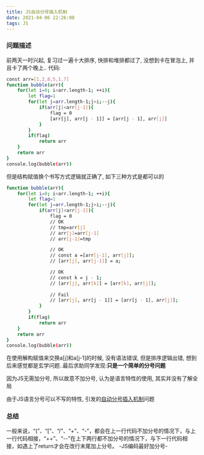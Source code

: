 ```yaml
---
title: JS自动分号插入机制
date: 2021-04-06 22:26:08
tags: JS
---
```


### 问题描述
前两天一时兴起, 复习过一遍十大排序, 快排和堆排都过了, 没想到卡在冒泡上, 并且卡了两个晚上..
代码:

``` bash
const arr=[1,2,8,5,1,7]
function bubble(arr){
    for(let i=0; i<arr.length-1; ++i){
        let flag=1
        for(let j=arr.length-1;j>i;--j){
            if(arr[j]<arr[j-1]){
                flag = 0
                [arr[j], arr[j - 1]] = [arr[j - 1], arr[j]]
            }
        }
        if(flag)
            return arr
    }
    return arr
}
console.log(bubble(arr))
```

但是结构赋值换个书写方式逻辑就正确了, 如下三种方式是都可以的

``` bash
function bubble(arr){
    for(let i=0; i<arr.length-1; ++i){
        let flag=1
        for(let j=arr.length-1;j>i;--j){
            if(arr[j]<arr[j-1]){
                flag = 0
                // OK
                // tmp=arr[j]
                // arr[j]=arr[j-1]
                // arr[j-1]=tmp

                // OK
                // const a =[arr[j-1], arr[j]];
                // [arr[j], arr[j-1]] = a; 

                // OK
                // const k = j - 1;
                // [arr[j], arr[k]] = [arr[k], arr[j]];
                
                // Fail
                // [arr[j], arr[j - 1]] = [arr[j - 1], arr[j]];
            }
        }
        if(flag)
            return arr
    }
    return arr
}
console.log(bubble(arr))
```

在使用解构赋值来交换a[j]和a[j-1]的时候, 没有语法错误, 但是排序逻辑出错, 想到后来感觉都是玄学问题..最后求助同学发现:**只是一个简单的分号问题**

因为JS无需加分号, 所以故意不加分号, 认为是语言特性的使用, 其实并没有了解全局

由于JS语言分号可以不写的特性, 引发的[自动分号插入机制](https://www.cnblogs.com/fsjohnhuang/p/4154503.html)问题

### 总结
一般来说，“(”、“[”、“/”、“+”、“-”，都会在上一行代码不加分号的情况下，与上一行代码相接，“++”、“--”在上下两行都不加分号的情况下，与下一行代码相接，如遇上了return才会在改行末尾加上分号。
-JS编码最好加分号-


